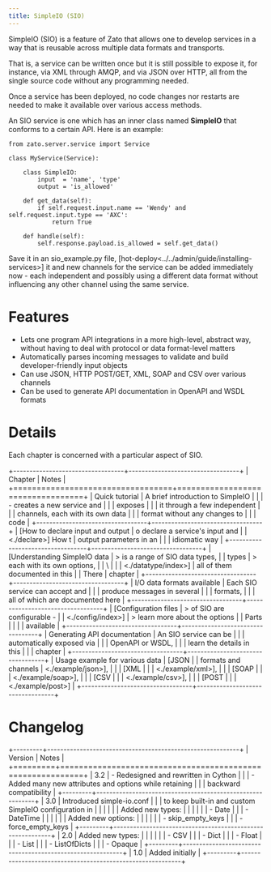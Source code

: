 ```yaml
---
title: SimpleIO (SIO)
---
```


SimpleIO (SIO) is a feature of Zato that allows one to develop services in a way
that is reusable across multiple data formats and transports.

That is, a service can be written once but it is still possible to expose it, for instance, via XML
through AMQP, and via JSON over HTTP, all from the single source code without
any programming needed.

Once a service has been deployed, no code changes nor restarts are needed to make it
available over various access methods.

An SIO service is one which has an inner class named **SimpleIO** that conforms to a certain
API. Here is an example:

``` {.python}
from zato.server.service import Service

class MyService(Service):

    class SimpleIO:
        input  = 'name', 'type'
        output = 'is_allowed'

    def get_data(self):
        if self.request.input.name == 'Wendy' and self.request.input.type == 'AXC':
            return True

    def handle(self):
        self.response.payload.is_allowed = self.get_data()
```

Save it in an sio_example.py file, [hot-deploy\<../../admin/guide/installing-services\>] it
and new channels for the service can be added immediately now - each independent and possibly using
a different data format without influencing any other channel using the same service.

Features
========

-   Lets one program API integrations in a more high-level, abstract way, without having to deal
    with protocol or data format-level matters
-   Automatically parses incoming messages to validate and build developer-friendly input objects
-   Can use JSON, HTTP POST/GET, XML, SOAP and CSV over various channels
-   Can be used to generate API documentation in OpenAPI and WSDL formats

Details
=======

Each chapter is concerned with a particular aspect of SIO.

+----------------------------------+----------------------------------+
| Chapter                          | Notes                            |
+==================================+==================================+
| Quick tutorial                   | A brief introduction to SimpleIO |
|                                  | - creates a new service and      |
|                                  | exposes                          |
|                                  | it through a few independent     |
|                                  | channels, each with its own data |
|                                  | format without any changes to    |
|                                  | code                             |
+----------------------------------+----------------------------------+
| [How to declare input and output | o declare a service\'s input and |
| \<./declare\>] How t | output parameters in an          |
|                                  | idiomatic way                    |
+----------------------------------+----------------------------------+
| [Understanding SimpleIO data     | > is a range of SIO data types,  |
| types                            | > each with its own options,     |
| \                                |                                  |
| <./datatype/index\>] | all of them documented in this   |
| There                            | chapter                          |
+----------------------------------+----------------------------------+
| I/O data formats available       | Each SIO service can accept and  |
|                                  | produce messages in several      |
|                                  | formats,                         |
|                                  | all of which are documented here |
+----------------------------------+----------------------------------+
| [Configuration files             | > of SIO are configurable -      |
| \<./config/index\>]  | > learn more about the options   |
| Parts                            |                                  |
|                                  | available                        |
+----------------------------------+----------------------------------+
| Generating API documentation     | An SIO service can be            |
|                                  | automatically exposed via        |
|                                  | OpenAPI or WSDL,                 |
|                                  | learn the details in this        |
|                                  | chapter                          |
+----------------------------------+----------------------------------+
| Usage example for various data   | [JSON                            |
| formats and channels             | \<./example/json\>], |
|                                  | [XML                             |
|                                  | \<./example/xml\>],  |
|                                  | [SOAP                            |
|                                  | \<./example/soap\>], |
|                                  | [CSV                             |
|                                  | \<./example/csv\>],  |
|                                  | [POST                            |
|                                  | \<./example/post\>]  |
+----------------------------------+----------------------------------+

Changelog
=========

+---------+-----------------------------------------------------------+
| Version | Notes                                                     |
+=========+===========================================================+
| 3.2     | -   Redesigned and rewritten in Cython                    |
|         | -   Added many new attributes and options while retaining |
|         |     backward compatibility                                |
+---------+-----------------------------------------------------------+
| 3.0     | Introduced simple-io.conf                                 |
|         | to keep built-in and custom SimpleIO configuration in     |
|         |                                                           |
|         | Added new types:                                          |
|         |                                                           |
|         | -   Date                                                  |
|         | -   DateTime                                              |
|         |                                                           |
|         | Added new options:                                        |
|         |                                                           |
|         | -   skip_empty_keys                                       |
|         | -   force_empty_keys                                      |
+---------+-----------------------------------------------------------+
| 2.0     | Added new types:                                          |
|         |                                                           |
|         | -   CSV                                                   |
|         | -   Dict                                                  |
|         | -   Float                                                 |
|         | -   List                                                  |
|         | -   ListOfDicts                                           |
|         | -   Opaque                                                |
+---------+-----------------------------------------------------------+
| 1.0     | Added initially                                           |
+---------+-----------------------------------------------------------+
